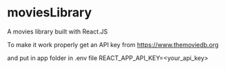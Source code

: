 # moviesLibrary
A movies library built with React.JS


To make it work properly get an API key from 
https://www.themoviedb.org

and put in app folder in .env file
REACT_APP_API_KEY=<your_api_key>
